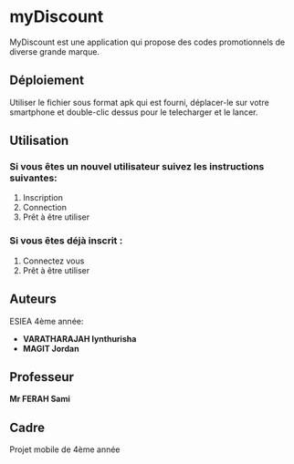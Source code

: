 # myDiscount

MyDiscount est une application qui propose des codes promotionnels de diverse grande marque.

## Déploiement

Utiliser le fichier sous format apk qui est fourni, déplacer-le sur votre smartphone et double-clic dessus pour le telecharger et le lancer.

## Utilisation

### Si vous êtes un nouvel utilisateur suivez les instructions suivantes:

1. Inscription
2. Connection
3. Prêt à être utiliser

### Si vous êtes déjà inscrit : 

1. Connectez vous
2. Prêt à être utiliser

## Auteurs

ESIEA 4ème année:

* **VARATHARAJAH Iynthurisha**
* **MAGIT Jordan**

## Professeur

**Mr FERAH Sami**

## Cadre

Projet mobile de 4ème année



